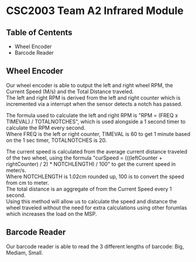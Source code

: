 # CSC2003 Team A2 Infrared Module
## Table of Centents
* Wheel Encoder
* Barcode Reader

## Wheel Encoder
Our wheel encoder is able to output the left and right wheel RPM, the Current Speed (M/s) and the Total Distance traveled.<br />
The left and right RPM is derived from the left and right counter which is incremented via a interrupt when the sensor detects a notch has passed.

The formula used to calculate the left and right RPM is "RPM = (FREQ x TIMEVAL) / TOTALNOTCHES", which is used alongside a 1 second timer to calculate the RPM every second.<br />
Where FREQ is the left or right counter, TIMEVAL is 60 to get 1 minute based on the 1 sec timer, TOTALNOTCHES is 20.

The current speed is calculated from the average current distance traveled of the two wheel, using the formula "curSpeed = (((leftCounter + rightCounter) / 2) * NOTCHLENGTH) / 100" to get the current speed in meter/s.<br />
Where NOTCHLENGTH is 1.02cm rounded up, 100 is to convert the speed from cm to meter.<br />
The total distance is an aggregate of from the Current Speed every 1 second. <br />
Using this method will allow us to calculate the speed and distance the wheel traveled without the need for extra calculations using other forumlas which increases the load on the MSP.

## Barcode Reader
Our barcode reader is able to read the 3 different lengths of barcode: Big, Mediam, Small.

